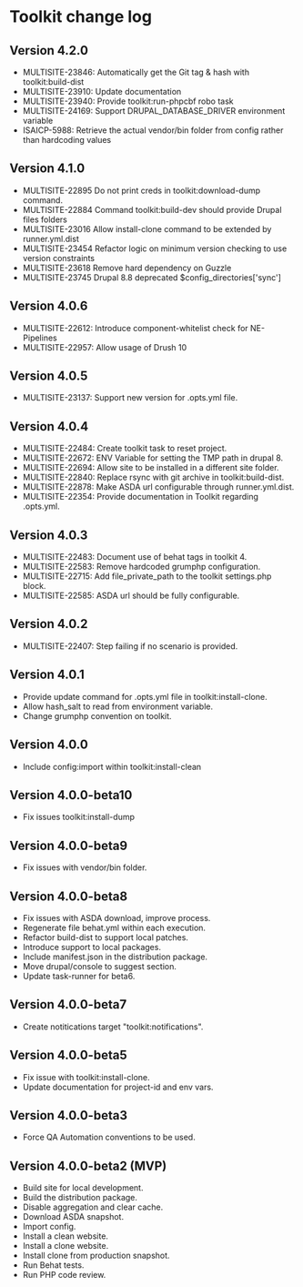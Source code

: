 # Toolkit change log

## Version 4.2.0
  - MULTISITE-23846: Automatically get the Git tag & hash with toolkit:build-dist
  - MULTISITE-23910: Update documentation
  - MULTISITE-23940: Provide toolkit:run-phpcbf robo task
  - MULTISITE-24169: Support DRUPAL_DATABASE_DRIVER environment variable
  - ISAICP-5988: Retrieve the actual vendor/bin folder from config rather than hardcoding values

## Version 4.1.0
  - MULTISITE-22895 Do not print creds in toolkit:download-dump command.
  - MULTISITE-22884 Command toolkit:build-dev should provide Drupal files folders
  - MULTISITE-23016 Allow install-clone command to be extended by runner.yml.dist
  - MULTISITE-23454 Refactor logic on minimum version checking to use version constraints
  - MULTISITE-23618 Remove hard dependency on Guzzle
  - MULTISITE-23745 Drupal 8.8 deprecated $config_directories['sync']

## Version 4.0.6
  - MULTISITE-22612: Introduce component-whitelist check for NE-Pipelines
  - MULTISITE-22957: Allow usage of Drush 10

## Version 4.0.5
  - MULTISITE-23137: Support new version for .opts.yml file.

## Version 4.0.4
  - MULTISITE-22484: Create toolkit task to reset project.
  - MULTISITE-22672: ENV Variable for setting the TMP path in drupal 8.
  - MULTISITE-22694: Allow site to be installed in a different site folder.
  - MULTISITE-22840: Replace rsync with git archive in toolkit:build-dist.
  - MULTISITE-22878: Make ASDA url configurable through runner.yml.dist.
  - MULTISITE-22354: Provide documentation in Toolkit regarding .opts.yml.

## Version 4.0.3
  - MULTISITE-22483: Document use of behat tags in toolkit 4.
  - MULTISITE-22583: Remove hardcoded grumphp configuration.
  - MULTISITE-22715: Add file_private_path to the toolkit settings.php block.
  - MULTISITE-22585: ASDA url should be fully configurable.

## Version 4.0.2
  - MULTISITE-22407: Step failing if no scenario is provided.

## Version 4.0.1
  - Provide update command for .opts.yml file in toolkit:install-clone.
  - Allow hash_salt to read from environment variable.
  - Change grumphp convention on toolkit.

## Version 4.0.0
  - Include config:import within toolkit:install-clean

## Version 4.0.0-beta10
  - Fix issues toolkit:install-dump

## Version 4.0.0-beta9
  - Fix issues with vendor/bin folder.

## Version 4.0.0-beta8
  - Fix issues with ASDA download, improve process.
  - Regenerate file behat.yml within each execution.
  - Refactor build-dist to support local patches.
  - Introduce support to local packages.
  - Include manifest.json in the distribution package.
  - Move drupal/console to suggest section.
  - Update task-runner for beta6.

## Version 4.0.0-beta7
  - Create notitications target "toolkit:notifications".

## Version 4.0.0-beta5
  - Fix issue with toolkit:install-clone.
  - Update documentation for project-id and env vars.

## Version 4.0.0-beta3
  - Force QA Automation conventions to be used.

## Version 4.0.0-beta2 (MVP)
  - Build site for local development.
  - Build the distribution package.
  - Disable aggregation and clear cache.
  - Download ASDA snapshot.
  - Import config.
  - Install a clean website.
  - Install a clone website.
  - Install clone from production snapshot.
  - Run Behat tests.
  - Run PHP code review.
